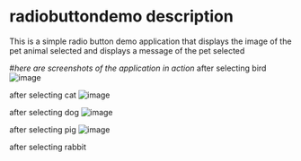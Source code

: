 # radiobuttondemo description
This is a simple radio button demo application that displays the image of the pet animal selected and displays a message of the pet selected  

#*here are screenshots of the application in action*
after selecting bird
![image](https://github.com/phemeIsin/radiobuttondemo/assets/172006238/66b15e4c-cbeb-40e0-aa9a-55c1f2f7a1e0)

after selecting cat
![image](https://github.com/phemeIsin/radiobuttondemo/assets/172006238/49bdac4f-99b4-4e56-9c11-f2ba3da9a3c3)

after selecting dog
![image](https://github.com/phemeIsin/radiobuttondemo/assets/172006238/dbd61ae2-ef68-4457-910a-6c814296cd4c)

after selecting pig
![image](https://github.com/phemeIsin/radiobuttondemo/assets/172006238/1417311f-baef-4da0-9490-bc32d82e7f41)

after selecting rabbit
